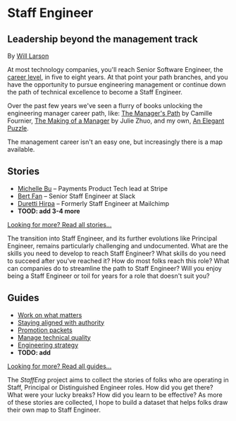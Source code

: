 
# Staff Engineer
## Leadership beyond the management track
By [Will Larson](https://lethain.com)


At most technology companies, you'll reach Senior Software Engineer, the [career level](https://lethain.com/mailbag-beyond-career-level/), in five to eight years. At that point your path branches, and you have the opportunity to pursue engineering management or continue down the path of technical excellence to become a Staff Engineer.

Over the past few years we've seen a flurry of books unlocking the engineering manager career path, like:
[The Manager's Path](https://www.amazon.com/Managers-Path-Leaders-Navigating-Growth/dp/1491973897) by Camille Fournier,
[The Making of a Manager](https://www.amazon.com/Making-Manager-What-Everyone-Looks/dp/0735219567/) by Julie Zhuo,
and my own, [An Elegant Puzzle](https://www.amazon.com/Elegant-Puzzle-Systems-Engineering-Management/dp/1732265186).

The management career isn't an easy one, but increasingly there is a map available.


<div class="bg-light-gray br4 ph3 pv1">

## Stories

- [Michelle Bu](/stories/michelle-bu) – Payments Product Tech lead at Stripe
- [Bert Fan](/stories/bert-fan) – Senior Staff Engineer at Slack
- [Duretti Hirpa](/stories/duretti-hirpa) – Formerly Staff Engineer at Mailchimp
- **TOOD: add 3-4 more**

[Looking for more? Read all stories…](/stories)

</div>

The transition into Staff Engineer, and its further evolutions like Principal Engineer, remains particularly challenging and undocumented. What are the skills you need to develop to reach Staff Engineer? What skills do you need to succeed after you've reached it? How do most folks reach this role? What can companies do to streamline the path to Staff Engineer? Will you enjoy being a Staff Engineer or toil for years for a role that doesn't suit you?

<div class="bg-light-gray br4 ph3 pv1">

## Guides

- [Work on what matters](/guides/work-on-what-matters)
- [Staying aligned with authority](/guides/staying-aligned-with-authority/)
- [Promotion packets](/guides/promo-packets/)
- [Manage technical quality](/guides/manage-technical-quality/)
- [Engineering strategy](/guides/engineering-strategy)
- **TODO: add**

[Looking for more? Read all guides…](/guides)

</div>

The *StaffEng* project aims to collect the stories of folks who are operating in Staff, Principal or Distinguished Engineer roles. How did you get there? What were your lucky breaks? How did you learn to be effective? As more of these stories are collected, I hope to build a dataset that helps folks draw their own map to Staff Engineer.
